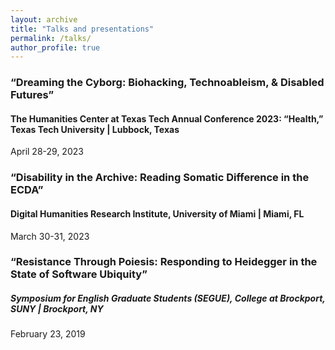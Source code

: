 ```yaml
---
layout: archive
title: "Talks and presentations"
permalink: /talks/
author_profile: true
---
```


### “Dreaming the Cyborg: Biohacking, Technoableism, & Disabled Futures” 
#### The Humanities Center at Texas Tech Annual Conference 2023: “Health,” Texas Tech University | Lubbock, Texas
April 28-29, 2023

### “Disability in the Archive: Reading Somatic Difference in the ECDA” 
#### Digital Humanities Research Institute, University of Miami | Miami, FL
March 30-31, 2023

### “Resistance Through Poiesis: Responding to Heidegger in the State of Software Ubiquity”
##### Symposium for English Graduate Students (SEGUE), College at Brockport, SUNY | Brockport, NY
February 23, 2019
